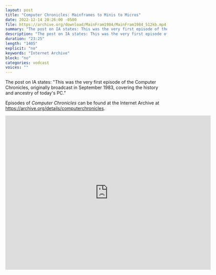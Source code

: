 ```yaml
---
layout: post
title: "Computer Chronicles: Mainframes to Minis to Micros"
date: 2022-12-14 20:26:00 -0500
file: https://archive.org/download/MainFram1984/MainFram1984_512kb.mp4
summary: "The post on IA states: This was the very first episode of the Computer Chronicles, originally broadcast in September 1983, covering the history and ancestry of today's PC."
description: "The post on IA states: This was the very first episode of the Computer Chronicles, originally broadcast in September 1983, covering the history and ancestry of today's PC."
duration: "23:25"
length: "1405"
explicit: "no" 
keywords: "Internet Archive"
block: "no" 
categories: vodcast
voices: ""
---
```


The post on IA states: "This was the very first episode of the Computer Chronicles, originally broadcast in September 1983, covering the history and ancestry of today's PC."

Episodes of *Computer Chronicles* can be found at the Internet Archive at <https://archive.org/details/computerchronicles>.

<iframe src="https://archive.org/embed/MainFram1984" width="640" height="480" frameborder="0" webkitallowfullscreen="true" mozallowfullscreen="true" allowfullscreen></iframe>
